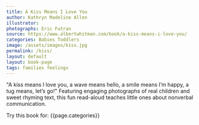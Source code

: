 ```yaml
---
title: A Kiss Means I Love You
author: Kathryn Madeline Allen
illustrator:
photographs: Eric Futran
source: https://www.albertwhitman.com/book/a-kiss-means-i-love-you/
categories: Babies Toddlers
image: /assets/images/kiss.jpg
permalink: /kiss/
layout: default
layout: book-page
tags: families feelings
---
```

"A kiss means I love you, a wave means hello, a smile means I’m happy, a tug means, let’s go!" Featuring engaging photographs of real children and sweet rhyming text, this fun read-aloud teaches little ones about nonverbal communication.

Try this book for: {{page.categories}}
